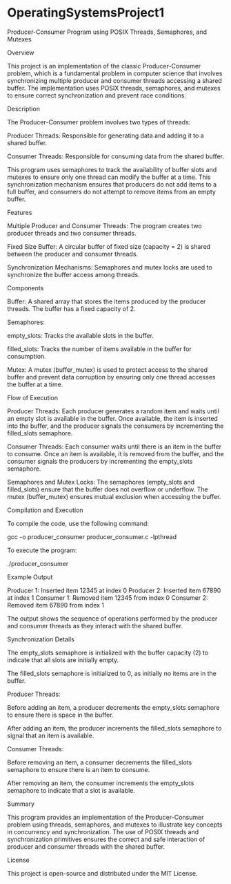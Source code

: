 # OperatingSystemsProject1
Producer-Consumer Program using POSIX Threads, Semaphores, and Mutexes

Overview

This project is an implementation of the classic Producer-Consumer problem, which is a fundamental problem in computer science that involves synchronizing multiple producer and consumer threads accessing a shared buffer. The implementation uses POSIX threads, semaphores, and mutexes to ensure correct synchronization and prevent race conditions.

Description

The Producer-Consumer problem involves two types of threads:

Producer Threads: Responsible for generating data and adding it to a shared buffer.

Consumer Threads: Responsible for consuming data from the shared buffer.

This program uses semaphores to track the availability of buffer slots and mutexes to ensure only one thread can modify the buffer at a time. This synchronization mechanism ensures that producers do not add items to a full buffer, and consumers do not attempt to remove items from an empty buffer.

Features

Multiple Producer and Consumer Threads: The program creates two producer threads and two consumer threads.

Fixed Size Buffer: A circular buffer of fixed size (capacity = 2) is shared between the producer and consumer threads.

Synchronization Mechanisms: Semaphores and mutex locks are used to synchronize the buffer access among threads.

Components

Buffer: A shared array that stores the items produced by the producer threads. The buffer has a fixed capacity of 2.

Semaphores:

empty_slots: Tracks the available slots in the buffer.

filled_slots: Tracks the number of items available in the buffer for consumption.

Mutex: A mutex (buffer_mutex) is used to protect access to the shared buffer and prevent data corruption by ensuring only one thread accesses the buffer at a time.

Flow of Execution

Producer Threads: Each producer generates a random item and waits until an empty slot is available in the buffer. Once available, the item is inserted into the buffer, and the producer signals the consumers by incrementing the filled_slots semaphore.

Consumer Threads: Each consumer waits until there is an item in the buffer to consume. Once an item is available, it is removed from the buffer, and the consumer signals the producers by incrementing the empty_slots semaphore.

Semaphores and Mutex Locks: The semaphores (empty_slots and filled_slots) ensure that the buffer does not overflow or underflow. The mutex (buffer_mutex) ensures mutual exclusion when accessing the buffer.

Compilation and Execution

To compile the code, use the following command:

gcc -o producer_consumer producer_consumer.c -lpthread

To execute the program:

./producer_consumer

Example Output

Producer 1: Inserted item 12345 at index 0
Producer 2: Inserted item 67890 at index 1
Consumer 1: Removed item 12345 from index 0
Consumer 2: Removed item 67890 from index 1

The output shows the sequence of operations performed by the producer and consumer threads as they interact with the shared buffer.

Synchronization Details

The empty_slots semaphore is initialized with the buffer capacity (2) to indicate that all slots are initially empty.

The filled_slots semaphore is initialized to 0, as initially no items are in the buffer.

Producer Threads:

Before adding an item, a producer decrements the empty_slots semaphore to ensure there is space in the buffer.

After adding an item, the producer increments the filled_slots semaphore to signal that an item is available.

Consumer Threads:

Before removing an item, a consumer decrements the filled_slots semaphore to ensure there is an item to consume.

After removing an item, the consumer increments the empty_slots semaphore to indicate that a slot is available.

Summary

This program provides an implementation of the Producer-Consumer problem using threads, semaphores, and mutexes to illustrate key concepts in concurrency and synchronization. The use of POSIX threads and synchronization primitives ensures the correct and safe interaction of producer and consumer threads with the shared buffer.

License

This project is open-source and distributed under the MIT License.
